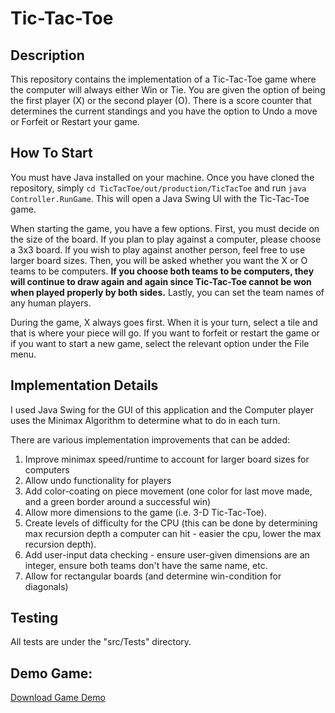 # Tic-Tac-Toe

## Description
This repository contains the implementation of a Tic-Tac-Toe game where the
computer will always either Win or Tie. You are given the option of being the
first player (X) or the second player (O). There is a score counter that
determines the current standings and you have the option to Undo a move or
Forfeit or Restart your game.

## How To Start
You must have Java installed on your machine. Once you have cloned the
repository, simply `cd TicTacToe/out/production/TicTacToe` and run
`java Controller.RunGame`. This will open a Java Swing UI with the Tic-Tac-Toe
game.

When starting the game, you have a few options. First, you must decide on the
size of the board. If you plan to play against a computer, please choose a 3x3
board. If you wish to play against another person, feel free to use larger board
sizes. Then, you will be asked whether you want the X or O teams to be
computers. **If you choose both teams to be computers, they will continue to
draw again and again since Tic-Tac-Toe cannot be won when played properly by
both sides.** Lastly, you can set the team names of any human players.

During the game, X always goes first. When it is your turn, select a tile and
that is where your piece will go. If you want to forfeit or restart the game or
if you want to start a new game, select the relevant option under the File menu.

## Implementation Details
I used Java Swing for the GUI of this application and the Computer player uses
the Minimax Algorithm to determine what to do in each turn.

There are various implementation improvements that can be added:
1. Improve minimax speed/runtime to account for larger board sizes for computers
2. Allow undo functionality for players
3. Add color-coating on piece movement (one color for last move made, and a
green border around a successful win)
4. Allow more dimensions to the game (i.e. 3-D Tic-Tac-Toe).
5. Create levels of difficulty for the CPU (this can be done by determining max
recursion depth a computer can hit - easier the cpu, lower the max recursion
depth).
6. Add user-input data checking - ensure user-given dimensions are an integer,
ensure both teams don't have the same name, etc.
7. Allow for rectangular boards (and determine win-condition for diagonals)

## Testing
All tests are under the "src/Tests" directory.

## Demo Game:
[Download Game Demo](https://github.com/arnmishra/TicTacToe/raw/master/Demo.mov)
